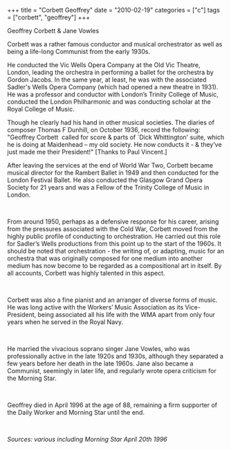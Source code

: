 +++
title = "Corbett Geoffrey"
date = "2010-02-19"
categories = ["c"]
tags = ["corbett", "geoffrey"]
+++

Geoffrey Corbett & Jane Vowles

Corbett was a rather famous conductor and musical orchestrator as well as being a life-long Communist from the early 1930s. 

He conducted the Vic Wells Opera Company at the Old Vic Theatre, London, leading the orchestra in performing a ballet for the orchestra by Gordon Jacobs. In the same year, at least, he was with the associated Sadler's Wells Opera Company (which had opened a new theatre in 1931). He was a professor and conductor with London’s Trinity College of Music, conducted the London Philharmonic and was conducting scholar at the Royal College of Music. 

Though he clearly had his hand in other musical societies. The diaries of composer Thomas F Dunhill, on October 1936, record the following: "Geoffrey Corbett  called for score & parts of \`Dick Whittington' suite, which he is doing at Maidenhead – my old society. He now conducts it - & they’ve just made me their President!" \[Thanks to Paul Vincent.\]

After leaving the services at the end of World War Two, Corbett became musical director for the Rambert Ballet in 1949 and then conducted for the London Festival Ballet. He also conducted the Glasgow Grand Opera Society for 21 years and was a Fellow of the Trinity College of Music in London.

 

From around 1950, perhaps as a defensive response for his career, arising from the pressures associated with the Cold War, Corbett moved from the highly public profile of conducting to orchestration. He carried out this role for Sadler’s Wells productions from this point up to the start of the 1960s. It should be noted that orchestration - the writing of, or adapting, music for an orchestra that was originally composed for one medium into another medium has now become to be regarded as a compositional art in itself. By all accounts, Corbett was highly talented in this aspect.

 

Corbett was also a fine pianist and an arranger of diverse forms of music. He was long active with the Workers’ Music Association as its Vice-President, being associated all his life with the WMA apart from only four years when he served in the Royal Navy.  

 

He married the vivacious soprano singer Jane Vowles, who was professionally active in the late 1920s and 1930s, although they separated a few years before her death in the late 1960s. Jane also became a Communist, seemingly in later life, and regularly wrote opera criticism for the Morning Star.

 

Geoffrey died in April 1996 at the age of 88, remaining a firm supporter of the Daily Worker and Morning Star until the end.

 

_Sources: various including Morning Star April 20th 1996_
